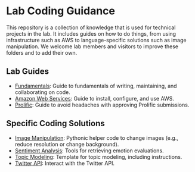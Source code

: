# Lab Coding Guidance

This repository is a collection of knowledge that is used for technical projects in the lab. It includes guides on how to do things, from using infrastructure such as AWS to language-specific solutions such as image manipulation. We welcome lab members and visitors to improve these folders and to add their own. 


## Lab Guides

- [Fundamentals](./guides/fundamentals): Guide to fundamentals of writing,
  maintaining, and collaborating on code.
- [Amazon Web Services](./guides/aws): Guide to install, configure, and use AWS.
- [Prolific](./guides/prolific): Guide to avoid headaches with approving Prolific submissions.

## Specific Coding Solutions

- [Image Manipulation](./examples/image_manipulation): Pythonic helper code to change images (e.g., reduce resolution or change background).
- [Sentiment Analysis](./examples/sentiment_analysis): Tools for retrieving emotion evaluations.
- [Topic Modeling](./examples/topic_modeling): Template for topic  modeling, including instructions.
- [Twitter API](./examples/twitter_api): Interact with the Twitter API.
